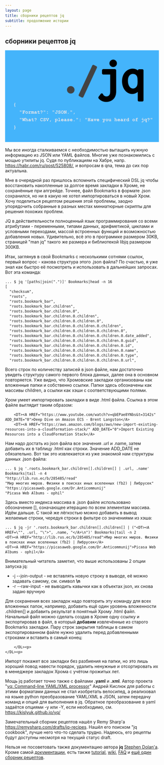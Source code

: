 ```yaml
---
layout: page
title: сборники рецептов jq
subtitle: продолжение истории
---
```


## сборники рецептов jq ##
![jq_featureimage](/assets/img/jq_featureimage.png)

Мы все иногда сталкиваемся с необходимостью вытащить нужную
информацию из JSON или YAML файлов. Многие уже познакомились с мощью
утилиты jq. Судя по публикациям на Хабре, напр. <https://habr.com/ru/post/525808/>, и вопросам в qna, тема до сих пор актуальна.

Мне в очередной раз пришлось вспомнить специфический DSL jq чтобы
восстановить накопленные за долгое время закладки в Хроме, не
сохранённые при апгрейде. Точнее, файл Bookmarks в формате .json сохранился,
но ни в какую не хотел импортироваться в новый Хром. Хочу поделиться
рецептом решения этой проблемы, заодно упорядочить собранные в
разных местах миниатюрные скрипты для решения похожих проблем.

JQ в действительности полноценный язык программирования со всеми
атрибутами - переменными, типами данных, арифметикой, циклами и
условными переходами, массой встроенных функций и возможностью
добавления новых. Удивительно, всё это в программке размером 30KB,
страницей "man jq" такого же размера и библиотекой libjq размером 300KB.

Итак, заглянув в свой Bookmarks с несколькими сотнями ссылок, первый
вопрос - какова структура этого .json файла? По счастью, я уже знал
как быстро её посмотреть и использовать в дальнейших запросах. Вот
эта команда:

    ... $ jq '[paths|join(".")]' Bookmarks|head -n 16
    [
      "checksum",
      "roots",
      "roots.bookmark_bar",
      "roots.bookmark_bar.children",
      "roots.bookmark_bar.children.0",
      "roots.bookmark_bar.children.0.children",
      "roots.bookmark_bar.children.0.children.0",
      "roots.bookmark_bar.children.0.children.0.children",
      "roots.bookmark_bar.children.0.children.0.children.0",
      "roots.bookmark_bar.children.0.children.0.children.0.date_added",
      "roots.bookmark_bar.children.0.children.0.children.0.guid",
      "roots.bookmark_bar.children.0.children.0.children.0.id",
      "roots.bookmark_bar.children.0.children.0.children.0.name",
      "roots.bookmark_bar.children.0.children.0.children.0.type",
      "roots.bookmark_bar.children.0.children.0.children.0.url",

Всего строк по количеству записей в json файле, нам достаточно
увидеть структуру самого первого блока данных, далее она в основном
повторяется. Уже видно, что Хромовские закладки организованы как
вложенные папки и собственно ссылки.  Папки здесь обозначены как
массивы children, а ссылки как хэши с соответствующими полями.

Хром умеет импортировать закладки в виде .html файла. Ссылка в этом файле
выглядит таким образом:

        <DT><A HREF="https://www.youtube.com/watch?v=qbEPae8YNbs&t=3142s" ADD_DATE="0">Deep Dive on Amazon ECS - Brent Langston</A>
        <DT><A HREF="https://aws.amazon.com/blogs/aws/new-import-existing-resources-into-a-cloudformation-stack/" ADD_DATE="0">Import Existing Resources into a CloudFormation Stack</A>

Нам надо достать из json файла все значения .url и .name,
затем добавить их в таблицу .html как строки. Значение ADD_DATE не
обязательно.  Вот так это извлекается из уже знакомой нам структуры
данных .json файла:

    ... $ jq '.roots.bookmark_bar.children[].children[] | .url, .name' Bookmarks|tail -n 4
    "http://lib.rus.ec/b/285485/read"
    "Мир многих миров. Физики в поисках иных вселенных (fb2) | Либрусек"
    "https://picasaweb.google.com/Dr.Anticommunij"
    "Picasa Web Albums - ophil"

Здесь вместо индекса массива в .json файле использовано обозначение
[], означающее итерацию по всем элементам массива. Идём дальше. С
такой же лёгкостью можно добавить в вывод желаемые строки, чередуя
строки в фильтре со значениями из хэша:

    ... $ jq -jr '.roots.bookmark_bar.children[].children[] | ("<DT><A HREF=\"", .url, "\">", .name, "</A>\n")' Bookmarks|tail -n 2
    <DT><A HREF="http://lib.rus.ec/b/285485/read">Мир многих миров. Физики в поисках иных вселенных (fb2) | Либрусек</A>
    <DT><A HREF="https://picasaweb.google.com/Dr.Anticommunij">Picasa Web Albums - ophil</A>


Внимательный читатель заметил, что выше использованы 2 опции запуска jq:

  - -j --join-output - не вставлять новую строку в выводе, её можно задавать самому, см. символ **\n**
  - -r --raw-input - не выводить кавычки как в объектах json, их снова задаю вручную

Для сохранения всех закладок надо повторить эту команду для всех
вложенных папок, например, добавить ещё один уровень вложенности
.children[] и добавить результат в понятный Хрому .html файл. Начальный файл
можно сделать создав в Хроме одну ссылку и экспортировав в файл, в
который **добавим** извлечённые из старого Bookmarks закладки. Пару строк
закрытия таблицы в самом экспортированном файле нужно удалить
перед добавленными строками и вставить в самый конец:

        </DL><p>
    </DL><p>

Импорт покажет все закладки без разбиения на папки, но это лишь
хороший повод навести порядок, удалить ненужные и отсортировать
их в менеджере закладок Хрома с учётом прожитых лет.

Мощь jq работает точно также с файлами **.yaml** и **.xml**.
Автор проекта "[yq: Command-line YAML/XML processor](https://github.com/kislyuk/yq)" 
Андрей Кислюк для работы с этими форматами данных не стал изобретать
велосипед, а реализовал на языке python преобразование YAML/XML в JSON, затем
передачу команд и опций для выполнения в jq. Обратное преобразование
в yaml задаётся опциями -y или -Y, если необходимо, см. <https://kislyuk.github.io/yq/>

Замечательный сборник рецептов нашёл у Remy Sharp'а <https://remysharp.com/drafts/jq-recipes>.
Нашёл его поиском "jq cookbook", лучше него что-то сделать трудно.
Надеюсь, его рецепты будут доступны несмотря на текущий статус draft.

Нельзя не посоветовать также документацию автора **jq**  [Stephen Dolan'а](https://github.com/stedolan).
Кроме самой [документации](https://stedolan.github.io/jq/manual/), есть также 
[tutorial](https://stedolan.github.io/jq/tutorial/), [wiki](https://github.com/stedolan/jq/wiki),
[FAQ](https://github.com/stedolan/jq/wiki/FAQ) и [ещё один сборник рецептов](https://github.com/stedolan/jq/wiki/Cookbook).
